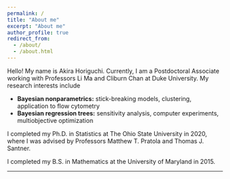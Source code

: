 ```yaml
---
permalink: /
title: "About me"
excerpt: "About me"
author_profile: true
redirect_from: 
  - /about/
  - /about.html
---
```


Hello! My name is Akira Horiguchi. Currently, I am a Postdoctoral Associate working with Professors Li Ma and Cliburn Chan at Duke University. My research interests include

- **Bayesian nonparametrics:** stick-breaking models, clustering, application to flow cytometry
- **Bayesian regression trees:** sensitivity analysis, computer experiments, multiobjective optimization

I completed my Ph.D. in Statistics at The Ohio State University in 2020, where I was advised by Professors Matthew T. Pratola and Thomas J. Santner. 

I completed my B.S. in Mathematics at the University of Maryland in 2015. 




<!-- Create content & metadata -->
------

<!-- **Markdown generator** -->

